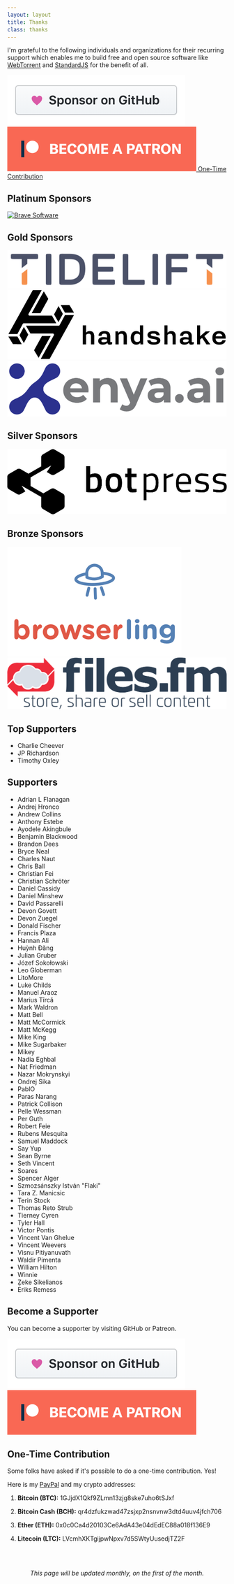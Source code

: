 ```yaml
---
layout: layout
title: Thanks
class: thanks
---
```


I'm grateful to the following individuals and organizations for their recurring
support which enables me to build free and open source software like
[WebTorrent](https://webtorrent.io) and [StandardJS](https://standardjs.com) for
the benefit of all.

<div class='sponsor-buttons'>
  <a href='https://github.com/sponsors/feross' target='_blank' class='sponsor-button grow'>
    <img src='/images/supporters/githubsponsors.png' />
  </a>
  <a href='https://www.patreon.com/feross' target='_blank' class='sponsor-button grow'>
    <img src='/images/supporters/patreon.png' />
  </a>
  <a href='#onetime' class='sponsor-button grow'>One-Time Contribution</a>
</div>

<!-- $1000+ -->
## Platinum Sponsors

<div class='sponsors sponsors-platinum'>
  <a href='https://brave.com' rel='nofollow' target='_blank' class='sponsor grow'>
    <img src='/images/supporters/brave.png' alt='Brave Software' />
  </a>
</div>

<!-- $500+ -->
## Gold Sponsors

<div class='sponsors sponsors-gold'>
  <a href='https://tidelift.com/subscription/pkg/npm-standard?utm_source=npm-standard&utm_medium=readme' rel='nofollow' target='_blank' class='sponsor grow'>
    <img src='/images/supporters/tidelift.png' alt='Tidelift' />
  </a>
  <a href='https://handshake.org/' rel='nofollow' target='_blank' class='sponsor grow'>
    <img src='/images/supporters/handshake.png' alt='Handshake' />
  </a>
  <a href='https://www.enya.ai/?utm_source=feross.org&utm_medium=web' rel='nofollow' target='_blank' class='sponsor grow'>
    <img src='/images/supporters/enya.png' alt='Enya' />
  </a>
</div>

<!-- $200+ -->
## Silver Sponsors

<div class='sponsors sponsors-silver'>
  <a href='https://botpress.io/?utm_source=standardjs&utm_medium=referral&utm_campaign=feross' rel='nofollow' target='_blank' class='sponsor grow'>
    <img src='/images/supporters/botpress.png' alt='Botpress' />
  </a>
</div>

<!-- $100+ -->
## Bronze Sponsors

<div class='sponsors sponsors-bronze'>
  <a href='https://www.browserling.com' rel='nofollow' target='_blank' class='sponsor grow'>
    <img src='/images/supporters/browserling.png' alt='Browserling' />
  </a>
  <a href='https://library.files.fm/' rel='nofollow' target='_blank' class='sponsor grow'>
    <img src='/images/supporters/filesfm.png' alt='Files.fm' />
  </a>
</div>

<!-- $50+ -->
## Top Supporters

- Charlie Cheever
- JP Richardson <!-- Leave here until December 2022 -->
- Timothy Oxley

## Supporters

- Adrian L Flanagan
- Andrej Hronco
- Andrew Collins
- Anthony Estebe
- Ayodele Akingbule
- Benjamin Blackwood
- Brandon Dees
- Bryce Neal
- Charles Naut
- Chris Ball
- Christian Fei
- Christian Schröter
- Daniel Cassidy
- Daniel Minshew
- David Passarelli
- Devon Govett
- Devon Zuegel
- Donald Fischer
- Francis Plaza
- Hannan Ali
- Huỳnh Đăng
- Julian Gruber
- Józef Sokołowski
- Leo Globerman
- LitoMore
- Luke Childs
- Manuel Araoz
- Marius Tîrcă
- Mark Waldron
- Matt Bell
- Matt McCormick
- Matt McKegg
- Mike King
- Mike Sugarbaker
- Mikey
- Nadia Eghbal
- Nat Friedman
- Nazar Mokrynskyi
- Ondrej Sika
- PablO
- Paras Narang
- Patrick Collison
- Pelle Wessman
- Per Guth
- Robert Feie
- Rubens Mesquita
- Samuel Maddock
- Say Yup
- Sean Byrne
- Seth Vincent
- Soares
- Spencer Alger
- Szmozsánszky István "Flaki"
- Tara Z. Manicsic
- Terin Stock
- Thomas Reto Strub
- Tierney Cyren
- Tyler Hall
- Victor Pontis
- Vincent Van Ghelue
- Vincent Weevers
- Visnu Pitiyanuvath
- Waldir Pimenta
- William Hilton
- Winnie
- Zeke Sikelianos
- Ēriks Remess

## Become a Supporter

You can become a supporter by visiting GitHub or Patreon.

<div class='sponsor-buttons'>
  <a href='https://github.com/sponsors/feross' target='_blank' class='sponsor-button grow'>
    <img src='/images/supporters/githubsponsors.png' />
  </a>
  <a href='https://www.patreon.com/feross' target='_blank' class='sponsor-button grow'>
    <img src='/images/supporters/patreon.png' />
  </a>
</div>

<a name='onetime' />

## One-Time Contribution

Some folks have asked if it's possible to do a one-time contribution. Yes!

Here is my [PayPal](https://www.paypal.me/feross) and my crypto addresses:

1. **Bitcoin (BTC):** 1GJjdX1Qkf9ZLmn13zjg8ske7uho6tSJxf

1. **Bitcoin Cash (BCH):** qr4dzfukzwad47zsjxp2nsnvnw3dtd4uuv4jfch706

1. **Ether (ETH):** 0x0c0Ca4d20103Ce6AdA43e04dEdEC88a018f136E9

1. **Litecoin (LTC):** LVcmhXKTgijpwNpxv7d5SWtyUusedjTZ2F

<br><br>

<center><em>This page will be updated monthly, on the first of the month.</em></center>
